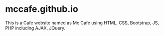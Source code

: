 # mccafe.github.io


This is a Cafe website named as Mc Cafe using HTML, CSS, Bootstrap, JS, PHP including AJAX, JQuery.
